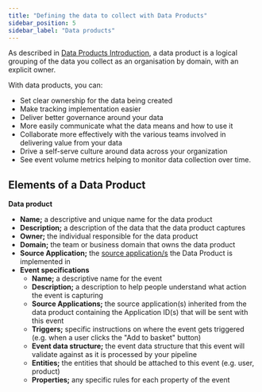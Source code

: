 ```yaml
---
title: "Defining the data to collect with Data Products"
sidebar_position: 5
sidebar_label: "Data products"
---
```


As described in [Data Products Introduction](/docs/fundamentals/data-products/index.md), a data product is a logical grouping of the data you collect as an organisation by domain, with an explicit owner.

With data products, you can:

* Set clear ownership for the data being created
* Make tracking implementation easier
* Deliver better governance around your data
* More easily communicate what the data means and how to use it
* Collaborate more effectively with the various teams involved in delivering value from your data
* Drive a self-serve culture around data across your organization
* See event volume metrics helping to monitor data collection over time.

## Elements of a Data Product

**Data product**

- **Name;** a descriptive and unique name for the data product
- **Description;** a description of the data that the data product captures
- **Owner;** the individual responsible for the data product
- **Domain;** the team or business domain that owns the data product
- **Source Application;** the [source application/s](/docs/data-product-studio/source-applications/index.md) the Data Product is implemented in
- **Event specifications**
    * **Name;** a descriptive name for the event
    * **Description;** a description to help people understand what action the event is capturing
    * **Source Applications;** the source application(s) inherited from the data product containing the Application ID(s) that will be sent with this event
    * **Triggers;** specific instructions on where the event gets triggered (e.g. when a user clicks the "Add to basket" button)
    * **Event data structure;** the event data structure that this event will validate against as it is processed by your pipeline
    * **Entities;** the entities that should be attached to this event (e.g. user, product)
    * **Properties;** any specific rules for each property of the event
